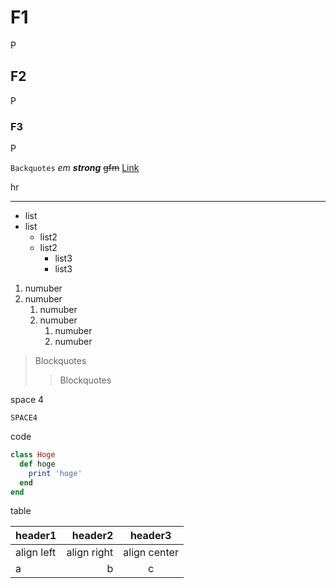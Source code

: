 # F1

P

## F2

P

### F3

P

`Backquotes`
_em_
**_strong_**
~~gfm~~
[Link](https://google.com/)

hr

---

- list
- list
  - list2
  - list2
    - list3
    - list3

1. numuber
1. numuber
   1. numuber
   1. numuber
      1. numuber
      1. numuber

> Blockquotes
>
> > Blockquotes

space 4

    SPACE4

code

```ruby
class Hoge
  def hoge
    print 'hoge'
  end
end
```

table

| header1    |     header2 |   header3    |
| :--------- | ----------: | :----------: |
| align left | align right | align center |
| a          |           b |      c       |
